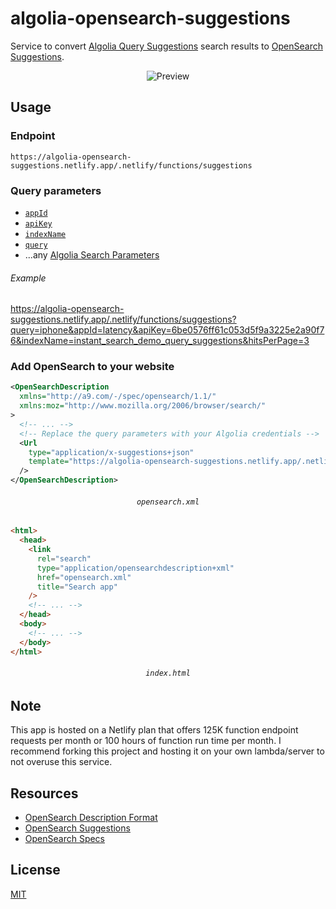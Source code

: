 # algolia-opensearch-suggestions

Service to convert [Algolia Query Suggestions](https://www.algolia.com/doc/guides/getting-insights-and-analytics/leveraging-analytics-data/query-suggestions/) search results to [OpenSearch Suggestions](https://github.com/dewitt/opensearch/blob/c9ed38a524c53b61d582634b28e5e83af9f8f8ae/mediawiki/Specifications/OpenSearch/Extensions/Suggestions/1.1/Draft%201.wiki).

<div align="center">

![Preview](https://user-images.githubusercontent.com/6137112/94016490-78bcd700-fdae-11ea-8057-fd596ed68eb3.png)

</div>

## Usage

### Endpoint

```
https://algolia-opensearch-suggestions.netlify.app/.netlify/functions/suggestions
```

### Query parameters

- [`appId`](https://www.algolia.com/api-keys/)
- [`apiKey`](https://www.algolia.com/api-keys/)
- [`indexName`](https://www.algolia.com/explorer/)
- [`query`](https://www.algolia.com/doc/api-reference/api-parameters/query/)
- ...any [Algolia Search Parameters](https://www.algolia.com/doc/api-reference/search-api-parameters/)

###### Example

https://algolia-opensearch-suggestions.netlify.app/.netlify/functions/suggestions?query=iphone&appId=latency&apiKey=6be0576ff61c053d5f9a3225e2a90f76&indexName=instant_search_demo_query_suggestions&hitsPerPage=3

### Add OpenSearch to your website

```xml
<OpenSearchDescription
  xmlns="http://a9.com/-/spec/opensearch/1.1/"
  xmlns:moz="http://www.mozilla.org/2006/browser/search/"
>
  <!-- ... -->
  <!-- Replace the query parameters with your Algolia credentials -->
  <Url
    type="application/x-suggestions+json"
    template="https://algolia-opensearch-suggestions.netlify.app/.netlify/functions/suggestions?query={searchTerms}&amp;&appId=latency&amp;apiKey=6be0576ff61c053d5f9a3225e2a90f76&amp;indexName=instant_search_demo_query_suggestions&amp;hitsPerPage=10"
  />
</OpenSearchDescription>
```

<div align="center">

###### `opensearch.xml`

</div>

```html
<html>
  <head>
    <link
      rel="search"
      type="application/opensearchdescription+xml"
      href="opensearch.xml"
      title="Search app"
    />
    <!-- ... -->
  </head>
  <body>
    <!-- ... -->
  </body>
</html>
```

<div align="center">

###### `index.html`

</div>

## Note

This app is hosted on a Netlify plan that offers 125K function endpoint requests per month or 100 hours of function run time per month. I recommend forking this project and hosting it on your own lambda/server to not overuse this service.

## Resources

- [OpenSearch Description Format](https://developer.mozilla.org/en-US/docs/Web/OpenSearch)
- [OpenSearch Suggestions](https://developer.mozilla.org/en-US/docs/Archive/Add-ons/Supporting_search_suggestions_in_search_plugins)
- [OpenSearch Specs](https://github.com/dewitt/opensearch/blob/c9ed38a524c53b61d582634b28e5e83af9f8f8ae/opensearch-1-1-draft-6.md)

## License

[MIT](LICENSE)
